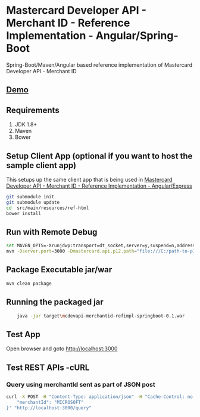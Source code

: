 # Mastercard Developer API - Merchant ID - Reference Implementation - Angular/Spring-Boot #
Spring-Boot/Maven/Angular based reference implementation of Mastercard Developer API - Merchant ID

## [Demo](https://perusworld.github.io/mcdevapi-merchantid-refimpl-web/) ##

## Requirements ##
1. JDK 1.8+
1. Maven
1. Bower
   

## Setup Client App (optional if you want to host the sample client app) ##
This setups up the same client app that is being used in [Mastercard Developer API - Merchant ID - Reference Implementation - Angular/Express](https://github.com/perusworld/mcdevapi-merchantid-refimpl-web)

```bash
git submodule init
git submodule update
cd  src/main/resources/ref-html
bower install
```

## Run with Remote Debug ##
```bash
set MAVEN_OPTS=-Xrunjdwp:transport=dt_socket,server=y,suspend=n,address=8000
mvn -Dserver.port=3000 -Dmastercard.api.p12.path="file:///C:/path-to-p12-file" -Dmastercard.api.consumer.key="api-key" spring-boot:run
```

## Package Executable jar/war ##
```bash
mvn clean package
```

## Running the packaged jar ##
```bash
	java -jar target\mcdevapi-merchantid-refimpl-springboot-0.1.war
```

## Test App ##
Open browser and goto [http://localhost:3000](http://localhost:3000)

## Test REST APIs -cURL ##
### Query using merchantId sent as part of JSON post ###
```bash
curl -X POST -H "Content-Type: application/json" -H "Cache-Control: no-cache" -d '{
	"merchantId": "MICROSOFT"
}' "http://localhost:3000/query"
```
